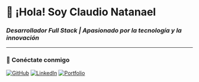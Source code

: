# 👋 ¡Hola! Soy Claudio Natanael  
### *Desarrollador Full Stack | Apasionado por la tecnología y la innovación*  

---

### 🔗 **Conéctate conmigo**  
[![GitHub](https://img.shields.io/badge/GitHub-100000?style=for-the-badge&logo=github&logoColor=white)](https://github.com/Natanael-1a2b)
[![LinkedIn](https://img.shields.io/badge/LinkedIn-0077B5?style=for-the-badge&logo=linkedin&logoColor=white)](https://www.linkedin.com/in/claudio-natanael-beltre-rosario-38a580327/)
[![Portfolio](https://img.shields.io/badge/Portfolio-FF5722?style=for-the-badge&logo=google-chrome&logoColor=white)](https://natanael-1a2b.github.io/Mi-Portafolio/)

